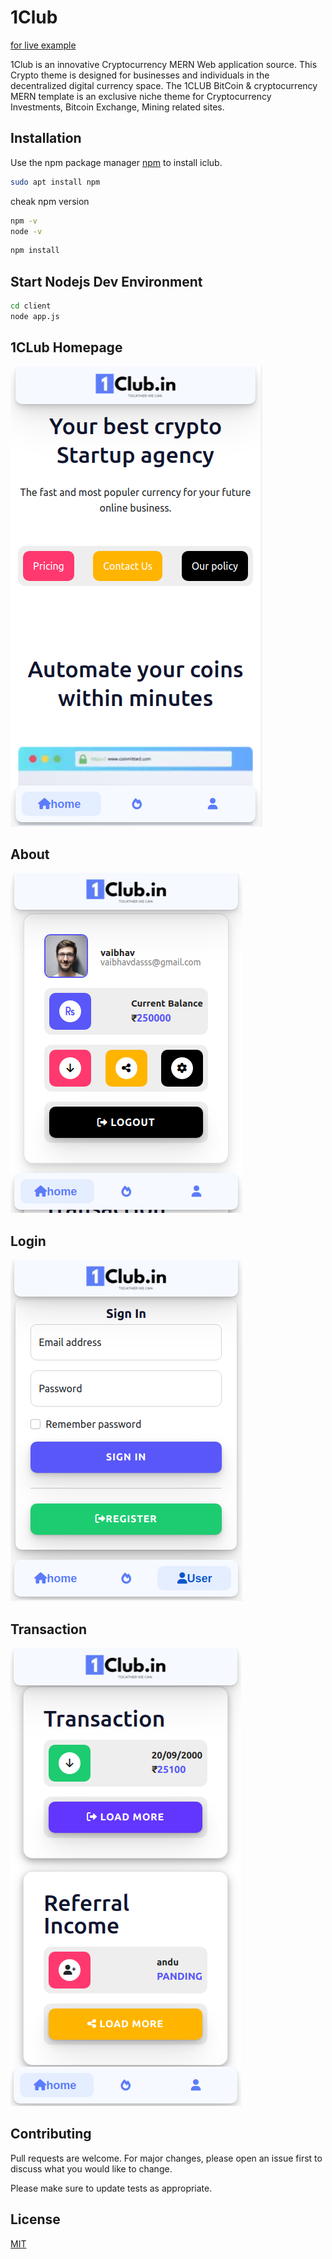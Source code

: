 # 1Club 
[for live example](https://1club.in)

1Club is an innovative Cryptocurrency MERN Web application source. This Crypto theme is designed for businesses and individuals in the decentralized digital currency space. The 1CLUB BitCoin & cryptocurrency MERN template is an exclusive niche theme for Cryptocurrency Investments, Bitcoin Exchange, Mining related sites.

## Installation

Use the npm package manager [npm](https://docs.npmjs.com/downloading-and-installing-node-js-and-npm) to install iclub.

```bash
sudo apt install npm
```
cheak npm version
```bash
npm -v
node -v
```

```bash
npm install
```

## Start Nodejs Dev Environment 

```bash
cd client 
node app.js
```
## 1CLub Homepage
![alt text](./2.png)


## About
![alt text](./pro.png)


## Login
![alt text](./5.png)


## Transaction
![alt text](./4.png)


## Contributing
Pull requests are welcome. For major changes, please open an issue first to discuss what you would like to change.

Please make sure to update tests as appropriate.

## License
[MIT](https://choosealicense.com/licenses/mit/)
